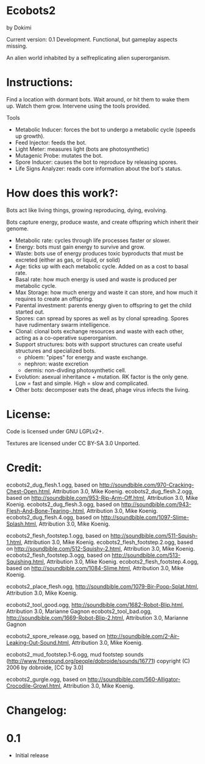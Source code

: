 # Ecobots2
by Dokimi

Current version: 0.1 Development. Functional, but gameplay aspects missing.

An alien world inhabited by a selfreplicating alien superorganism.

# Instructions:
Find a location with dormant bots. Wait around, or hit them to wake them up. Watch them grow. Intervene using the tools provided.

Tools
- Metabolic Inducer: forces the bot to undergo a metabolic cycle (speeds up growth).
- Feed Injector: feeds the bot.
- Light Meter: measures light (bots are photosynthetic)
- Mutagenic Probe: mutates the bot.
- Spore Inducer: causes the bot to reproduce by releasing spores.
- Life Signs Analyzer: reads core information about the bot's status.


# How does this work?:

Bots act like living things, growing reproducing, dying, evolving.

Bots capture energy, produce waste, and create offspring which inherit their genome. 
- Metabolic rate: cycles through life processes faster or slower.
- Energy: bots must gain energy to survive and grow.
- Waste: bots use of energy produces toxic byproducts that must be excreted (either as gas, or liquid, or solid)
- Age: ticks up with each metabolic cycle. Added on as a cost to basal rate.
- Basal rate: how much energy is used and waste is produced per metabolic cycle.
- Max Storage: how much energy and waste it can store, and how much it requires to create an offspring.
- Parental investment: parents energy given to offspring to get the child started out.
- Spores: can spread by spores as well as by clonal spreading. Spores have rudimentary swarm intelligence.
- Clonal: clonal bots exchange resources and waste with each other, acting as a co-operative superorganism.
- Support structures: bots with support structures can create useful structures and specialized bots.
  - phloem: "pipes" for energy and waste exchange.
  - nephron: waste excretion
  - dermis: non-divding photosynthetic cell.
- Evolution: asexual inheritance + mutation. RK factor is the only gene. Low = fast and simple. High = slow and complicated.
- Other bots: decomposer eats the dead, phage virus infects the living.



# License:

Code is licensed under GNU LGPLv2+.

Textures are licensed under CC BY-SA 3.0 Unported.

# Credit:
ecobots2_dug_flesh.1.ogg, based on  http://soundbible.com/970-Cracking-Chest-Open.html, Attribution 3.0, Mike Koenig.
ecobots2_dug_flesh.2.ogg, based on http://soundbible.com/953-Rip-Arm-Off.html, Attribution 3.0, Mike Koenig.
ecobots2_dug_flesh.3.ogg, based on http://soundbible.com/943-Flesh-And-Bone-Tearing-.html, Attribution 3.0, Mike Koenig.
ecobots2_dug_flesh.4.ogg, based on http://soundbible.com/1097-Slime-Splash.html, Attribution 3.0, Mike Koenig.

ecobots2_flesh_footstep.1.ogg, based on http://soundbible.com/511-Squish-1.html, Attribution 3.0, Mike Koenig.
ecobots2_flesh_footstep.2.ogg, based on http://soundbible.com/512-Squishy-2.html, Attribution 3.0, Mike Koenig.
ecobots2_flesh_footstep.3.ogg, based on http://soundbible.com/513-Squishing.html, Attribution 3.0, Mike Koenig.
ecobots2_flesh_footstep.4.ogg, based on http://soundbible.com/1084-Slime.html, Attribution 3.0, Mike Koenig.

ecobots2_place_flesh.ogg, http://soundbible.com/1079-Bir-Poop-Splat.html, Attribution 3.0, Mike Koenig.

ecobots2_tool_good.ogg, http://soundbible.com/1682-Robot-Blip.html, Attribution 3.0, Marianne Gagnon
ecobots2_tool_bad.ogg, http://soundbible.com/1669-Robot-Blip-2.html, Attribution 3.0, Marianne Gagnon

ecobots2_spore_release.ogg, based on http://soundbible.com/2-Air-Leaking-Out-Sound.html, Attribution 3.0, Mike Koenig.

ecobots2_mud_footstep.1-6.ogg, mud footstep sounds (http://www.freesound.org/people/dobroide/sounds/16771) copyright (C) 2006 by dobroide, [CC by 3.0]

ecobots2_gurgle.ogg, based on http://soundbible.com/560-Alligator-Crocodile-Growl.html, Attribution 3.0, Mike Koenig.


# Changelog:

# 0.1
- Initial release
